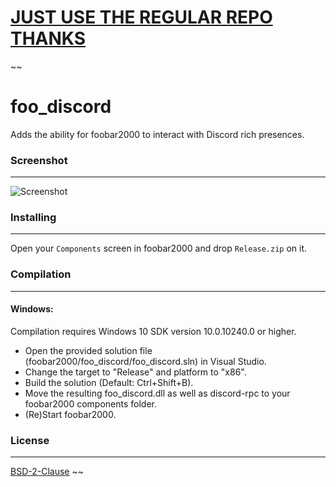 # [JUST USE THE REGULAR REPO THANKS](https://github.com/NaamloosDT/foo_discord)

~~
# foo_discord
Adds the ability for foobar2000 to interact with Discord rich presences.

### Screenshot
---------
![Screenshot](https://is.gd/6uKQMw)

### Installing
---------
Open your `Components` screen in foobar2000 and drop `Release.zip` on it.

### Compilation
---------
#### Windows:

Compilation requires Windows 10 SDK version 10.0.10240.0 or higher.
 - Open the provided solution file (foobar2000/foo_discord/foo_discord.sln) in Visual Studio.
 - Change the target to "Release" and platform to "x86".
 - Build the solution (Default: Ctrl+Shift+B).
 - Move the resulting foo_discord.dll as well as discord-rpc to your foobar2000 components folder.
 - (Re)Start foobar2000.

### License
----
[BSD-2-Clause](https://github.com/NaamloosDT/foo_discord/blob/master/LICENSE)
~~
